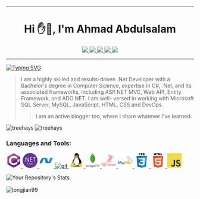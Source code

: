 <hr />
<h1 align="center">Hi ✋👋, I'm Ahmad Abdulsalam</h1>


<p align="center"> 
 <a href="https://twitter.com/P4R71CL35" alt="treehays's twitter">
   <img src="https://img.shields.io/badge/-@treehays-%231DA1F2?style=flat-square&logo=twitter&logoColor=ffffff" />
 </a>
 <a href="https://github.com/treehays" alt="treehays's github">
   <img src="https://img.shields.io/badge/-@treehays-%23181717?style=flat-square&logo=github" />
 </a>
 <a href="https://www.linkedin.com/in/treehays" alt="treehays's linkedin">
   <img src="https://img.shields.io/badge/-treehays-blue?style=flat-square&logo=Linkedin&logoColor=white&link=https://www.linkedin.com/in/treehays" />
 </a>
 <a href="https://treehays.com" alt="treehays's blog">
   <img src="https://img.shields.io/badge/treehays.com-blueviolet?style=flat-square" />
 </a>
 <a>
   <img src="https://komarev.com/ghpvc/?username=treehays&color=blueviolet&base=82" />
 </a>
</p>
<hr/>
<a href="https://git.io/typing-svg"><img src="https://readme-typing-svg.demolab.com?font=Fira+Code&pause=1000&color=6DDCCF&background=FF52BC00&width=610&lines=coding+as+art.+keep+open+source,+enjoy+open+source." alt="Typing SVG" /></a>

> I am a highly skilled and results-driven .Net Developer with a Bachelor's degree in Computer Science, expertise in C#, .Net, and its associated frameworks, including ASP.NET MVC, Web API, Entity Framework, and ADO.NET. I am well-
versed in working with Microsoft SQL Server, MySQL, JavaScript, HTML, CSS and DevOps.
>> 
>> I am an active blogger too, where I share whatever I've learned.

<p align="left">
<img src="https://github-readme-stats.vercel.app/api/top-langs/?username=treehays&layout=compact&theme=tokyonight&count_private=true" alt="treehays" height="180" />

<img src="https://github-readme-stats.vercel.app/api?username=treehays&show_icons=true&theme=tokyonight&count_private=true" alt="treehays" height="180" />
</p>


<!-- [![Top Langs](https://github-readme-stats.vercel.app/api/top-langs/?username=treehays\&layout=pie)](https://github.com/treehays/github-readme-stats) -->



<h3 align="left">Languages and Tools:</h3>
<p align="left"> <a href="https://docs.microsoft.com/en-us/dotnet/csharp/" target="_blank" rel="noreferrer"> <img src="https://raw.githubusercontent.com/devicons/devicon/master/icons/csharp/csharp-original.svg" alt="C#" width="40" height="40"/> </a> <a href="https://dotnet.microsoft.com/" target="_blank" rel="noreferrer"> <img src="https://raw.githubusercontent.com/devicons/devicon/master/icons/dotnetcore/dotnetcore-original.svg" alt=".NET" width="40" height="40"/> </a><a href="https://dotnet.microsoft.com/" target="_blank" rel="noreferrer"> <img src="https://raw.githubusercontent.com/devicons/devicon/master/icons/dot-net/dot-net-original.svg" alt=".NET" width="40" height="40"/> </a>  <a href="https://git-scm.com/" target="_blank" rel="noreferrer"> <img src="https://www.vectorlogo.zone/logos/git-scm/git-scm-icon.svg" alt="git" width="40" height="40"/> </a> <a href="https://www.linux.org/" target="_blank" rel="noreferrer"> <img src="https://raw.githubusercontent.com/devicons/devicon/master/icons/linux/linux-original.svg" alt="linux" width="40" height="40"/> </a> <a href="https://www.mongodb.com/" target="_blank" rel="noreferrer"> <img src="https://raw.githubusercontent.com/devicons/devicon/master/icons/mongodb/mongodb-original-wordmark.svg" alt="mongodb" width="40" height="40"/> </a> <a href="https://www.microsoft.com/en-us/sql-server/" target="_blank" rel="noreferrer"> <img src="https://raw.githubusercontent.com/devicons/devicon/master/icons/microsoftsqlserver/microsoftsqlserver-plain-wordmark.svg" alt="mssql" width="40" height="40"/> </a> <a href="https://www.mysql.com/" target="_blank" rel="noreferrer"> <img src="https://raw.githubusercontent.com/devicons/devicon/master/icons/mysql/mysql-original-wordmark.svg" alt="mysql" width="40" height="40"/> </a> <a href="https://www.w3schools.com/css/" target="_blank" rel="noreferrer"> <img src="https://raw.githubusercontent.com/devicons/devicon/master/icons/css3/css3-original-wordmark.svg" alt="css3" width="40" height="40"/> </a> <a href="https://www.w3.org/html/" target="_blank" rel="noreferrer"> <img src="https://raw.githubusercontent.com/devicons/devicon/master/icons/html5/html5-original-wordmark.svg" alt="html5" width="40" height="40"/> </a> <a href="https://developer.mozilla.org/en-US/docs/Web/JavaScript" target="_blank" rel="noreferrer"> <img src="https://raw.githubusercontent.com/devicons/devicon/master/icons/javascript/javascript-original.svg" alt="javascript" width="40" height="40"/> </a> </p>

![Your Repository's Stats](https://github-readme-stats.vercel.app/api/top-langs/?username=treehays&theme=blue-green)
<p><img align="center" src="https://github-readme-streak-stats.herokuapp.com/?user=treehays&" alt="longjian99" /></p>
